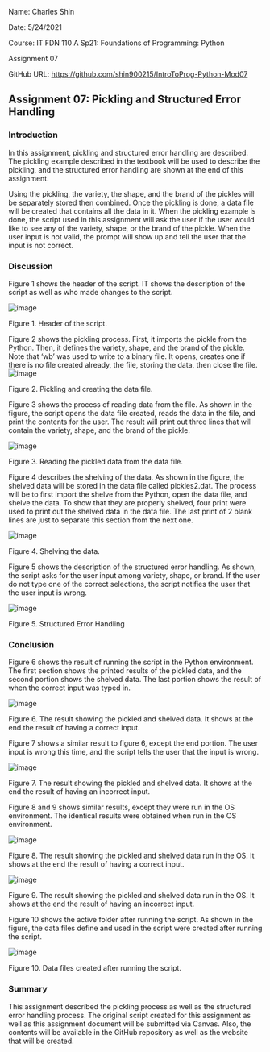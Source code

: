 Name: Charles Shin

Date: 5/24/2021

Course: IT FDN 110 A Sp21: Foundations of Programming: Python

Assignment 07

GitHub URL: https://github.com/shin900215/IntroToProg-Python-Mod07

## Assignment 07: Pickling and Structured Error Handling

### Introduction

In this assignment, pickling and structured error handling are described. The pickling example described in the textbook will be used to describe the pickling, and the structured error handling are shown at the end of this assignment. 

Using the pickling, the variety, the shape, and the brand of the pickles will be separately stored then combined. Once the pickling is done, a data file will be created that contains all the data in it. When the pickling example is done, the script used in this assignment will ask the user if the user would like to see any of the variety, shape, or the brand of the pickle. When the user input is not valid, the prompt will show up and tell the user that the input is not correct. 

### Discussion

Figure 1 shows the header of the script. IT shows the description of the script as well as who made changes to the script. 

![image](https://user-images.githubusercontent.com/83855330/119437596-54b1ec80-bcd3-11eb-9377-77727c2641a9.png)

Figure 1. Header of the script.

Figure 2 shows the pickling process. First, it imports the pickle from the Python. Then, it defines the variety, shape, and the brand of the pickle. Note that ‘wb’ was used to write to a binary file. It opens, creates one if there is no file created already, the file, storing the data, then close the file.
![image](https://user-images.githubusercontent.com/83855330/119437714-8d51c600-bcd3-11eb-8e47-fb0250cc7dad.png)

Figure 2. Pickling and creating the data file.

Figure 3 shows the process of reading data from the file. As shown in the figure, the script opens the data file created, reads the data in the file, and print the contents for the user. The result will print out three lines that will contain the variety, shape, and the brand of the pickle. 

![image](https://user-images.githubusercontent.com/83855330/119437731-9478d400-bcd3-11eb-940e-f01800bdf0e3.png)

Figure 3. Reading the pickled data from the data file.

Figure 4 describes the shelving of the data. As shown in the figure, the shelved data will be stored in the data file called pickles2.dat. The process will be to first import the shelve from the Python, open the data file, and shelve the data. To show that they are properly shelved, four print were used to print out the shelved data in the data file. The last print of 2 blank lines are just to separate this section from the next one.  

![image](https://user-images.githubusercontent.com/83855330/119437772-abb7c180-bcd3-11eb-83d3-60c5ee36f50c.png)

Figure 4. Shelving the data.

Figure 5 shows the description of the structured error handling. As shown, the script asks for the user input among variety, shape, or brand. If the user do not type one of the correct selections, the script notifies the user that the user input is wrong.

![image](https://user-images.githubusercontent.com/83855330/119437790-b2463900-bcd3-11eb-8d28-4cd5cf2580a9.png)

Figure 5. Structured Error Handling

### Conclusion

Figure 6 shows the result of running the script in the Python environment. The first section shows the printed results of the pickled data, and the second portion shows the shelved data. The last portion shows the result of when the correct input was typed in.

![image](https://user-images.githubusercontent.com/83855330/119437814-c0945500-bcd3-11eb-9847-58c7d366fac8.png)

Figure 6. The result showing the pickled and shelved data. It shows at the end the result of having a correct input.

Figure 7 shows a similar result to figure 6, except the end portion. The user input is wrong this time, and the script tells the user that the input is wrong. 

![image](https://user-images.githubusercontent.com/83855330/119437856-d0ac3480-bcd3-11eb-9840-fe385d5b83bb.png)

Figure 7. The result showing the pickled and shelved data. It shows at the end the result of having an incorrect input.

Figure 8 and 9 shows similar results, except they were run in the OS environment. The identical results were obtained when run in the OS environment. 

![image](https://user-images.githubusercontent.com/83855330/119437891-df92e700-bcd3-11eb-80b3-61f9da12ce1b.png)

Figure 8. The result showing the pickled and shelved data run in the OS. It shows at the end the result of having a correct input.

![image](https://user-images.githubusercontent.com/83855330/119437913-e883b880-bcd3-11eb-8a64-2979ce7c23ac.png)

Figure 9. The result showing the pickled and shelved data run in the OS. It shows at the end the result of having an incorrect input.

Figure 10 shows the active folder after running the script. As shown in the figure, the data files define and used in the script were created after running the script.

![image](https://user-images.githubusercontent.com/83855330/119437942-f6d1d480-bcd3-11eb-9082-3f8479d94558.png)

Figure 10. Data files created after running the script.

### Summary
This assignment described the pickling process as well as the structured error handling process. The original script created for this assignment as well as this assignment document will be submitted via Canvas. Also, the contents will be available in the GitHub repository as well as the website that will be created. 

